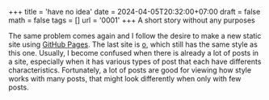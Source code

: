 +++
title = 'have no idea'
date = 2024-04-05T20:32:00+07:00
draft = false
math = false
tags = []
url = '0001'
+++
A short story without any purposes
<!--more-->

The same problem comes again and I follow the desire to make a new static site using [GitHub Pages](https://pages.github.com/). The last site is [o](https://dudung.github.io/o/), which still has the same style as this one. Usually, I become confused when there is already a lot of posts in a site, especially when it has various types of post that each have differents characteristics. Fortunately, a lot of posts are good for viewing how style works with many posts, that might look differently when only with few posts.



